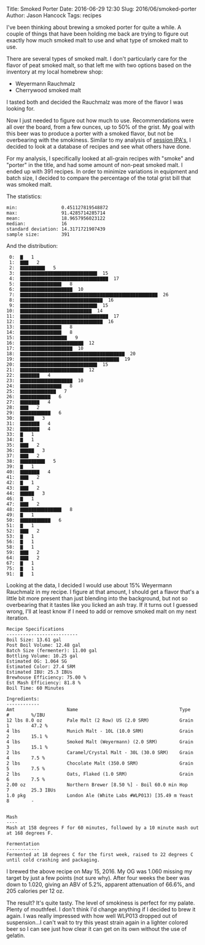 Title: Smoked Porter
Date: 2016-06-29 12:30
Slug: 2016/06/smoked-porter
Author: Jason Hancock
Tags: recipes

I've been thinking about brewing a smoked porter for quite a while. A couple of things that have been holding me back are trying to figure out exactly how much smoked malt to use and what type of smoked malt to use.

There are several types of smoked malt. I don't particularly care for the flavor of peat smoked malt, so that left me with two options based on the inventory at my local homebrew shop:

* Weyermann Rauchmalz
* Cherrywood smoked malt

I tasted both and decided the Rauchmalz was more of the flavor I was looking for.

Now I just needed to figure out how much to use. Recommendations were all over the board, from a few ounces, up to 50% of the grist. My goal with this beer was to produce a porter with a smoked flavor, but not be overbearing with the smokiness. Similar to my analysis of [session IPA's]({filename}/2015/10/what-is-a-session-ipa.md), I decided to look at a database of recipes and see what others have done.

For my analysis, I specifically looked at all-grain recipes with "smoke" and "porter" in the title, and had some amount of non-peat smoked malt. I ended up with 391 recipes. In order to minimize variations in equipment and batch size, I decided to compare the percentage of the total grist bill that was smoked malt.

The statistics:

```
min:                0.451127819548872
max:                91.4285714285714
mean:               18.9657956023122
median:             16
standard deviation: 14.3171721907439
sample size:        391
```

And the distribution:

```
 0:  ▇   1
 1:  ▇▇▇   2
 2:  ▇▇▇▇▇▇▇▇▇   5
 3:  ▇▇▇▇▇▇▇▇▇▇▇▇▇▇▇▇▇▇▇▇▇▇▇▇▇▇▇▇  15
 4:  ▇▇▇▇▇▇▇▇▇▇▇▇▇▇▇▇▇▇▇▇▇▇▇▇▇▇▇▇▇▇▇▇  17
 5:  ▇▇▇▇▇▇▇▇▇▇▇▇▇▇▇   8
 6:  ▇▇▇▇▇▇▇▇▇▇▇▇▇▇▇▇▇▇▇  10
 7:  ▇▇▇▇▇▇▇▇▇▇▇▇▇▇▇▇▇▇▇▇▇▇▇▇▇▇▇▇▇▇▇▇▇▇▇▇▇▇▇▇▇▇▇▇▇▇▇▇▇▇  26
 8:  ▇▇▇▇▇▇▇▇▇▇▇▇▇▇▇▇▇▇▇▇▇▇▇▇▇▇▇▇▇▇  16
 9:  ▇▇▇▇▇▇▇▇▇▇▇▇▇▇▇▇▇▇▇▇▇▇▇▇▇▇▇▇  15
10:  ▇▇▇▇▇▇▇▇▇▇▇▇▇▇▇▇▇▇▇▇▇▇▇▇▇▇  14
11:  ▇▇▇▇▇▇▇▇▇▇▇▇▇▇▇▇▇▇▇▇▇▇▇▇▇▇▇▇▇▇▇▇  17
12:  ▇▇▇▇▇▇▇▇▇▇▇▇▇▇▇▇▇▇▇▇▇▇▇▇▇▇▇▇▇▇  16
13:  ▇▇▇▇▇▇▇▇▇▇▇▇▇▇▇   8
14:  ▇▇▇▇▇▇▇▇▇▇▇▇▇▇▇   8
15:  ▇▇▇▇▇▇▇▇▇▇▇▇▇▇▇▇▇   9
16:  ▇▇▇▇▇▇▇▇▇▇▇▇▇▇▇▇▇▇▇▇▇▇▇  12
17:  ▇▇▇▇▇▇▇▇▇▇▇▇▇▇▇▇▇▇▇  10
18:  ▇▇▇▇▇▇▇▇▇▇▇▇▇▇▇▇▇▇▇▇▇▇▇▇▇▇▇▇▇▇▇▇▇▇▇▇▇▇  20
19:  ▇▇▇▇▇▇▇▇▇▇▇▇▇▇▇▇▇▇▇▇▇▇▇▇▇▇▇▇▇▇▇▇▇▇▇▇  19
20:  ▇▇▇▇▇▇▇▇▇▇▇▇▇▇▇▇▇▇▇▇▇▇▇▇▇▇▇▇  15
21:  ▇▇▇▇▇▇▇▇▇▇▇▇▇▇▇▇▇▇▇▇▇▇▇  12
22:  ▇▇▇▇▇▇▇   4
23:  ▇▇▇▇▇▇▇▇▇▇▇▇▇▇▇▇▇▇▇  10
24:  ▇▇▇▇▇▇▇▇▇▇▇▇▇▇▇   8
25:  ▇▇▇▇▇▇▇▇▇▇▇▇▇   7
26:  ▇▇▇▇▇▇▇▇▇▇▇   6
27:  ▇▇▇▇▇▇▇   4
28:  ▇▇▇   2
29:  ▇▇▇▇▇▇▇▇▇▇▇   6
30:  ▇▇▇▇▇   3
31:  ▇▇▇▇▇▇▇   4
32:  ▇▇▇▇▇▇▇   4
33:  ▇   1
34:  ▇   1
35:  ▇▇▇   2
36:  ▇▇▇▇▇   3
37:  ▇▇▇   2
38:  ▇▇▇▇▇▇▇▇▇   5
39:  ▇   1
40:  ▇▇▇▇▇▇▇   4
41:  ▇▇▇   2
42:  ▇   1
43:  ▇▇▇   2
44:  ▇▇▇▇▇   3
46:  ▇   1
47:  ▇▇▇   2
48:  ▇▇▇▇▇▇▇▇▇▇▇▇▇▇▇   8
49:  ▇   1
50:  ▇▇▇▇▇▇▇▇▇▇▇   6
51:  ▇   1
52:  ▇▇▇   2
53:  ▇   1
56:  ▇   1
58:  ▇   1
59:  ▇▇▇   2
64:  ▇▇▇   2
67:  ▇   1
75:  ▇   1
91:  ▇   1
```

Looking at the data, I decided I would use about 15% Weyermann Rauchmalz in my recipe. I figure at that amount, I should get a flavor that's a little bit more present than just blending into the background, but not so overbearing that it tastes like you licked an ash tray. If it turns out I guessed wrong, I'll at least know if I need to add or remove smoked malt on my next iteration.

```
Recipe Specifications
--------------------------
Boil Size: 13.61 gal
Post Boil Volume: 12.48 gal
Batch Size (fermenter): 11.00 gal
Bottling Volume: 10.25 gal
Estimated OG: 1.064 SG
Estimated Color: 27.4 SRM
Estimated IBU: 25.3 IBUs
Brewhouse Efficiency: 75.00 %
Est Mash Efficiency: 81.8 %
Boil Time: 60 Minutes

Ingredients:
------------
Amt                   Name                                     Type          #        %/IBU
12 lbs 8.0 oz         Pale Malt (2 Row) US (2.0 SRM)           Grain         1        47.2 %
4 lbs                 Munich Malt - 10L (10.0 SRM)             Grain         2        15.1 %
4 lbs                 Smoked Malt (Weyermann) (2.0 SRM)        Grain         3        15.1 %
2 lbs                 Caramel/Crystal Malt - 30L (30.0 SRM)    Grain         4        7.5 %
2 lbs                 Chocolate Malt (350.0 SRM)               Grain         5        7.5 %
2 lbs                 Oats, Flaked (1.0 SRM)                   Grain         6        7.5 %
2.00 oz               Northern Brewer [8.50 %] - Boil 60.0 min Hop           7        25.3 IBUs
1.0 pkg               London Ale (White Labs #WLP013) [35.49 m Yeast         8        -


Mash
----
Mash at 158 degrees F for 60 minutes, followed by a 10 minute mash out at 168 degrees F.

Fermentation
------------
Fermented at 18 degrees C for the first week, raised to 22 degrees C until cold crashing and packaging.
```

I brewed the above recipe on May 15, 2016. My OG was 1.060 missing my target by just a few points (not sure why). After four weeks the beer was down to 1.020, giving an ABV of 5.2%, apparent attenuation of 66.6%, and 205 calories per 12 oz.

The result? It's quite tasty. The level of smokiness is perfect for my palate. Plenty of mouthfeel. I don't think I'd change anything if I decided to brew it again. I was really impressed with how well WLP013 dropped out of suspension...I can't wait to try this yeast strain again in a lighter colored beer so I can see just how clear it can get on its own without the use of gelatin.
